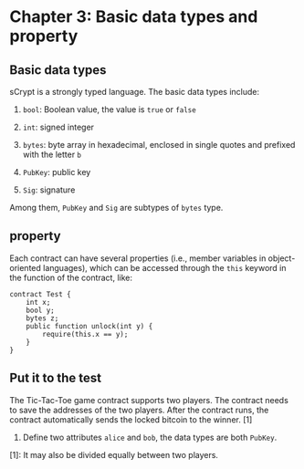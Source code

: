 # Chapter 3: Basic data types and property

## Basic data types
sCrypt is a strongly typed language. The basic data types include:

1. `bool`: Boolean value, the value is `true` or `false`

2. `int`: signed integer

3. `bytes`: byte array in hexadecimal, enclosed in single quotes and prefixed with the letter `b`

4. `PubKey`: public key

5. `Sig`: signature

Among them, `PubKey` and `Sig` are subtypes of `bytes` type.

## property

Each contract can have several properties (i.e., member variables in object-oriented languages), which can be accessed through the `this` keyword in the function of the contract, like:


```solidity
contract Test {
    int x;
    bool y;
    bytes z;
    public function unlock(int y) {
        require(this.x == y);
    }
}
```

## Put it to the test

The Tic-Tac-Toe game contract supports two players. The contract needs to save the addresses of the two players. After the contract runs, the contract automatically sends the locked bitcoin to the winner. [1]



1. Define two attributes `alice` and `bob`, the data types are both `PubKey`.

[1]: It may also be divided equally between two players.


